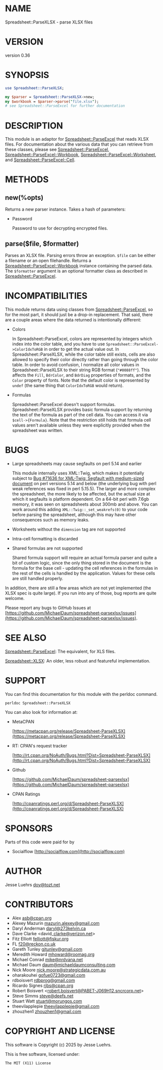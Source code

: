 # NAME

Spreadsheet::ParseXLSX - parse XLSX files

# VERSION

version 0.36

# SYNOPSIS

```perl
use Spreadsheet::ParseXLSX;

my $parser = Spreadsheet::ParseXLSX->new;
my $workbook = $parser->parse("file.xlsx");
# see Spreadsheet::ParseExcel for further documentation
```

# DESCRIPTION

This module is an adaptor for [Spreadsheet::ParseExcel](https://metacpan.org/pod/Spreadsheet%3A%3AParseExcel) that reads XLSX files.
For documentation about the various data that you can retrieve from these
classes, please see [Spreadsheet::ParseExcel](https://metacpan.org/pod/Spreadsheet%3A%3AParseExcel),
[Spreadsheet::ParseExcel::Workbook](https://metacpan.org/pod/Spreadsheet%3A%3AParseExcel%3A%3AWorkbook), [Spreadsheet::ParseExcel::Worksheet](https://metacpan.org/pod/Spreadsheet%3A%3AParseExcel%3A%3AWorksheet),
and [Spreadsheet::ParseExcel::Cell](https://metacpan.org/pod/Spreadsheet%3A%3AParseExcel%3A%3ACell).

# METHODS

## new(%opts)

Returns a new parser instance. Takes a hash of parameters:

- Password

    Password to use for decrypting encrypted files.

## parse($file, $formatter)

Parses an XLSX file. Parsing errors throw an exception. `$file` can be either
a filename or an open filehandle. Returns a
[Spreadsheet::ParseExcel::Workbook](https://metacpan.org/pod/Spreadsheet%3A%3AParseExcel%3A%3AWorkbook) instance containing the parsed data.
The `$formatter` argument is an optional formatter class as described in [Spreadsheet::ParseExcel](https://metacpan.org/pod/Spreadsheet%3A%3AParseExcel).

# INCOMPATIBILITIES

This module returns data using classes from [Spreadsheet::ParseExcel](https://metacpan.org/pod/Spreadsheet%3A%3AParseExcel), so for
the most part, it should just be a drop-in replacement. That said, there are a
couple areas where the data returned is intentionally different:

- Colors

    In Spreadsheet::ParseExcel, colors are represented by integers which index into
    the color table, and you have to use
    `Spreadsheet::ParseExcel->ColorIdxToRGB` in order to get the actual value
    out. In Spreadsheet::ParseXLSX, while the color table still exists, cells are
    also allowed to specify their color directly rather than going through the
    color table. In order to avoid confusion, I normalize all color values in
    Spreadsheet::ParseXLSX to their string RGB format (`"#0088ff"`). This affects
    the `Fill`, `BdrColor`, and `BdrDiag` properties of formats, and the
    `Color` property of fonts. Note that the default color is represented by
    `undef` (the same thing that `ColorIdxToRGB` would return).

- Formulas

    Spreadsheet::ParseExcel doesn't support formulas. Spreadsheet::ParseXLSX
    provides basic formula support by returning the text of the formula as part of
    the cell data. You can access it via `$cell->{Formula}`. Note that the
    restriction still holds that formula cell values aren't available unless they
    were explicitly provided when the spreadsheet was written.

# BUGS

- Large spreadsheets may cause segfaults on perl 5.14 and earlier

    This module internally uses XML::Twig, which makes it potentially subject to
    [Bug #71636 for XML-Twig: Segfault with medium-sized document](https://rt.cpan.org/Public/Bug/Display.html?id=71636)
    on perl versions 5.14 and below (the underlying bug with perl weak references
    was fixed in perl 5.15.5). The larger and more complex the spreadsheet, the
    more likely to be affected, but the actual size at which it segfaults is
    platform dependent. On a 64-bit perl with 7.6gb memory, it was seen on
    spreadsheets about 300mb and above. You can work around this adding
    `XML::Twig::_set_weakrefs(0)` to your code before parsing the spreadsheet,
    although this may have other consequences such as memory leaks.

- Worksheets without the `dimension` tag are not supported
- Intra-cell formatting is discarded
- Shared formulas are not supported

    Shared formula support will require an actual formula parser and quite a bit of
    custom logic, since the only thing stored in the document is the formula for
    the base cell - updating the cell references in the formulas in the rest of the
    cells is handled by the application. Values for these cells are still handled
    properly.

In addition, there are still a few areas which are not yet implemented (the
XLSX spec is quite large). If you run into any of those, bug reports are quite
welcome.

Please report any bugs to GitHub Issues at
[https://github.com/MichaelDaum/spreadsheet-parsexlsx/issues](https://github.com/MichaelDaum/spreadsheet-parsexlsx/issues).

# SEE ALSO

[Spreadsheet::ParseExcel](https://metacpan.org/pod/Spreadsheet%3A%3AParseExcel): The equivalent, for XLS files.

[Spreadsheet::XLSX](https://metacpan.org/pod/Spreadsheet%3A%3AXLSX): An older, less robust and featureful implementation.

# SUPPORT

You can find this documentation for this module with the perldoc command.

```
perldoc Spreadsheet::ParseXLSX
```

You can also look for information at:

- MetaCPAN

    [https://metacpan.org/release/Spreadsheet-ParseXLSX](https://metacpan.org/release/Spreadsheet-ParseXLSX)

- RT: CPAN's request tracker

    [http://rt.cpan.org/NoAuth/Bugs.html?Dist=Spreadsheet-ParseXLSX](http://rt.cpan.org/NoAuth/Bugs.html?Dist=Spreadsheet-ParseXLSX)

- Github

    [https://github.com/MichaelDaum/spreadsheet-parsexlsx](https://github.com/MichaelDaum/spreadsheet-parsexlsx)

- CPAN Ratings

    [http://cpanratings.perl.org/d/Spreadsheet-ParseXLSX](http://cpanratings.perl.org/d/Spreadsheet-ParseXLSX)

# SPONSORS

Parts of this code were paid for by

- Socialflow [http://socialflow.com](http://socialflow.com)

# AUTHOR

Jesse Luehrs <doy@tozt.net>

# CONTRIBUTORS

- Alex <asb@cpan.org>
- Alexey Mazurin <mazurin.alexey@gmail.com>
- Daryl Anderman <daryl@273kelvin.ca>
- Dave Clarke &lt;david\_clarke@verizon.net>
- Fitz Elliott <felliott@fiskur.org>
- FL <f20@reckon.co.uk>
- Gareth Tunley <gjtunley@gmail.com>
- Meredith Howard <mhoward@roomag.org>
- Michael Conrad <mike@nrdvana.net>
- Michael Daum <daum@michaeldaumconsulting.com>
- Nick Moore <nick.moore@strategicdata.com.au>
- oharakouhei <gofue0723@gmail.com>
- rdboisvert <rdbprog@gmail.com>
- Ricardo Signes <rjbs@cpan.org>
- Robert Boisvert &lt;robert.boisvert@PABET-J069H12.sncrcorp.net>
- Steve Simms <steve@deefs.net>
- Stuart Watt <stuart@morungos.com>
- theevilapplepie <theevilapplepie@gmail.com>
- zhouzhen1 <zhouzhen1@gmail.com>

# COPYRIGHT AND LICENSE

This software is Copyright (c) 2025 by Jesse Luehrs.

This is free software, licensed under:

```
The MIT (X11) License
```
